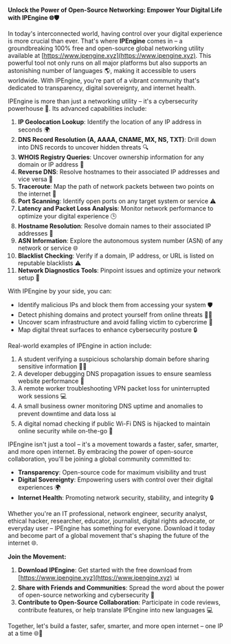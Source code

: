 **Unlock the Power of Open-Source Networking: Empower Your Digital Life with IPEngine 🌐🛡️**

In today's interconnected world, having control over your digital experience is more crucial than ever. That's where **IPEngine** comes in – a groundbreaking 100% free and open-source global networking utility available at [https://www.ipengine.xyz](https://www.ipengine.xyz). This powerful tool not only runs on all major platforms but also supports an astonishing number of languages 🌎, making it accessible to users worldwide. With IPEngine, you're part of a vibrant community that's dedicated to transparency, digital sovereignty, and internet health.

IPEngine is more than just a networking utility – it's a cybersecurity powerhouse 🔐. Its advanced capabilities include:

1.  **IP Geolocation Lookup**: Identify the location of any IP address in seconds 🌍
2.  **DNS Record Resolution (A, AAAA, CNAME, MX, NS, TXT)**: Drill down into DNS records to uncover hidden threats 🔍
3.  **WHOIS Registry Queries**: Uncover ownership information for any domain or IP address 📡
4.  **Reverse DNS**: Resolve hostnames to their associated IP addresses and vice versa 🔑
5.  **Traceroute**: Map the path of network packets between two points on the internet 🚀
6.  **Port Scanning**: Identify open ports on any target system or service ⚠️
7.  **Latency and Packet Loss Analysis**: Monitor network performance to optimize your digital experience 🕒
8.  **Hostname Resolution**: Resolve domain names to their associated IP addresses 🔗
9.  **ASN Information**: Explore the autonomous system number (ASN) of any network or service 🌐
10. **Blacklist Checking**: Verify if a domain, IP address, or URL is listed on reputable blacklists ⚠️
11. **Network Diagnostics Tools**: Pinpoint issues and optimize your network setup 🔧

With IPEngine by your side, you can:

*   Identify malicious IPs and block them from accessing your system 🛡️
*   Detect phishing domains and protect yourself from online threats 🕵️‍♀️
*   Uncover scam infrastructure and avoid falling victim to cybercrime 💸
*   Map digital threat surfaces to enhance cybersecurity posture 🔒

Real-world examples of IPEngine in action include:

1.  A student verifying a suspicious scholarship domain before sharing sensitive information 👩‍🎓
2.  A developer debugging DNS propagation issues to ensure seamless website performance 🤖
3.  A remote worker troubleshooting VPN packet loss for uninterrupted work sessions 💻
4.  A small business owner monitoring DNS uptime and anomalies to prevent downtime and data loss 📊
5.  A digital nomad checking if public Wi-Fi DNS is hijacked to maintain online security while on-the-go 🚀

IPEngine isn't just a tool – it's a movement towards a faster, safer, smarter, and more open internet. By embracing the power of open-source collaboration, you'll be joining a global community committed to:

*   **Transparency**: Open-source code for maximum visibility and trust
*   **Digital Sovereignty**: Empowering users with control over their digital experiences 🌍
*   **Internet Health**: Promoting network security, stability, and integrity 🔒

Whether you're an IT professional, network engineer, security analyst, ethical hacker, researcher, educator, journalist, digital rights advocate, or everyday user – IPEngine has something for everyone. Download it today and become part of a global movement that's shaping the future of the internet 🌐.

**Join the Movement:**

1.  **Download IPEngine**: Get started with the free download from [https://www.ipengine.xyz](https://www.ipengine.xyz) 📊
2.  **Share with Friends and Communities**: Spread the word about the power of open-source networking and cybersecurity 🔗
3.  **Contribute to Open-Source Collaboration**: Participate in code reviews, contribute features, or help translate IPEngine into new languages 💻

Together, let's build a faster, safer, smarter, and more open internet – one IP at a time 🌐🔑